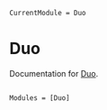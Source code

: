 ```@meta
CurrentModule = Duo
```

# Duo

Documentation for [Duo](https://github.com/autotwin/Duo.jl).

```@index
```

```@autodocs
Modules = [Duo]
```
